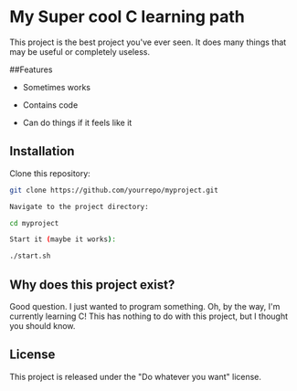 # My Super cool C learning path

This project is the best project you've ever seen. It does many things that may be useful or completely useless.

##Features

- Sometimes works

- Contains code

- Can do things if it feels like it

## Installation

Clone this repository:
```bash
git clone https://github.com/yourrepo/myproject.git

Navigate to the project directory:

cd myproject

Start it (maybe it works):

./start.sh
```

## Why does this project exist?

Good question. I just wanted to program something. Oh, by the way, I'm currently learning C! This has nothing to do with this project, but I thought you should know.

## License

This project is released under the "Do whatever you want" license.
